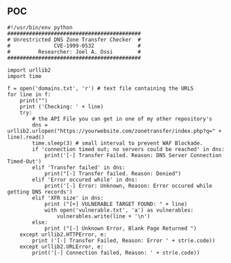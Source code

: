 POC
---

    #!/usr/bin/env python
    ###########################################
    # Unrestricted DNS Zone Transfer Checker  #
    #              CVE-1999-0532              #
    #         Researcher: Joel A. Ossi        #
    ###########################################

    import urllib2
    import time

    f = open('domains.txt', 'r') # text file containing the URLS
    for line in f:
        print("")
        print ('Checking: ' + line)
        try:
            # the API File you can get in one of my other repository's
            dns = urllib2.urlopen("https://yourwebsite.com/zonetransfer/index.php?q=" + line).read()
            time.sleep(3) # small interval to prevent WAF Blockade.
            if 'connection timed out; no servers could be reached' in dns:
                print('[-] Transfer Failed. Reason: DNS Server Connection Timed-Out')
            elif 'Transfer failed' in dns:
                print("[-] Transfer failed. Reason: Denied")
            elif 'Error occured while' in dns:
                print('[-] Error: Unknown, Reason: Error occured while getting DNS records')
            elif 'XFR size' in dns:
                print ("[+] VULNERABLE TARGET FOUND: " + line)
                with open('vulnerable.txt', 'a') as vulnerables:
                    vulnerables.write(line + '\n')
            else:
                print ("[-] Unknown Error, Blank Page Returned ")
        except urllib2.HTTPError, e:
            print ('[-] Transfer Failed, Reason: Error ' + str(e.code))
        except urllib2.URLError, e:
            print('[-] Connection failed, Reason: ' + str(e.code))